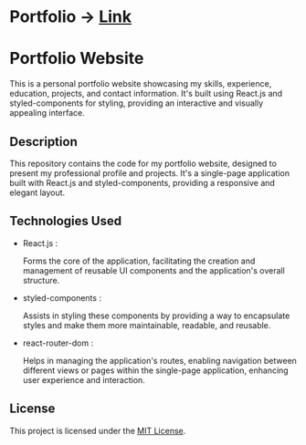 # Portfolio -> [Link](https://abhiilaasha.netlify.app/)



<!DOCTYPE html>
<html lang="en">
<head>
  <meta charset="UTF-8">
</head>
<body>

<h1>Portfolio Website</h1>

<p>This is a personal portfolio website showcasing my skills, experience, education, projects, and contact information. It's built using React.js and styled-components for styling, providing an interactive and visually appealing interface.</p>





<h2> Description </h2>

<p>This repository contains the code for my portfolio website, designed to present my professional profile and projects. It's a single-page application built with React.js and styled-components, providing a responsive and elegant layout.</p>






<h2>Technologies Used</h2>

<ul>
  <li>React.js : </li>
  <p> Forms the core of the application, facilitating the creation and management of reusable UI components and the application's overall structure.</p> 
  <li>styled-components : </li>
  <p> Assists in styling these components by providing a way to encapsulate styles and make them more maintainable, readable, and reusable.</p>
  <li>react-router-dom : </li>
  <p> Helps in managing the application's routes, enabling navigation between different views or pages within the single-page application, enhancing user experience and interaction.</p>
</ul>



<h2> License </h2>

<p>This project is licensed under the <a href="LICENSE">MIT License</a>.</p>

</body>
</html>

